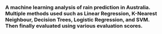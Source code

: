 ### A machine learning analysis of rain prediction in Australia. Multiple methods used such as Linear Regression, K-Nearest Neighbour, Decision Trees, Logistic Regression, and SVM. Then finally evaluated using various evaluation scores.